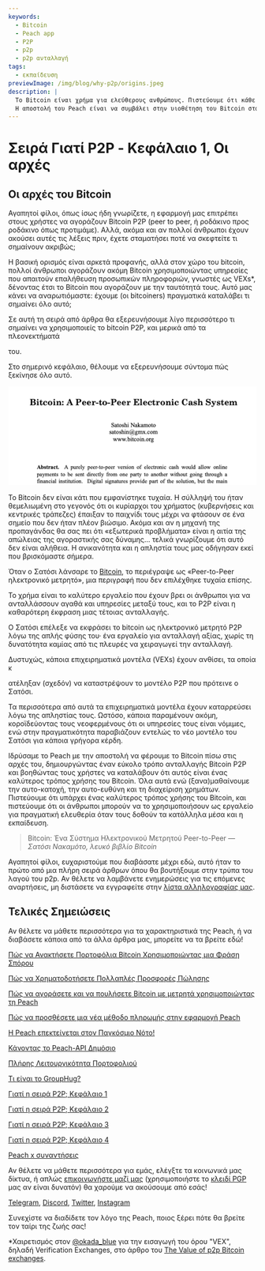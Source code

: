 ```yaml
---
keywords:
  - Bitcoin
  - Peach app
  - P2P
  - p2p
  - p2p ανταλλαγή
tags:
  - εκπαίδευση
previewImage: /img/blog/why-p2p/origins.jpeg
description: |
  Το Bitcoin είναι χρήμα για ελεύθερους ανθρώπους. Πιστεύουμε ότι κάθε ανθρώπινο ον έχει το δικαίωμα να επιλέγει με ποιο νόμισμα θα αποθηκεύει τον πλούτο του, το αποτέλεσμα της εργασίας του, τον χρόνο και την ενέργειά του.
  Η αποστολή του Peach είναι να συμβάλει στην υιοθέτηση του Bitcoin στα χέρια του λαού.
---
```


# Σειρά Γιατί P2P - Κεφάλαιο 1, Οι αρχές

## Οι αρχές του Bitcoin

Αγαπητοί φίλοι, όπως ίσως ήδη γνωρίζετε, η εφαρμογή μας επιτρέπει στους χρήστες να αγοράζουν Bitcoin P2P (peer to peer, ή ροδάκινο προς ροδάκινο όπως προτιμάμε). Αλλά, ακόμα και αν πολλοί άνθρωποι έχουν ακούσει αυτές τις λέξεις πριν, έχετε σταματήσει ποτέ να σκεφτείτε τι σημαίνουν ακριβώς;

Η βασική ορισμός είναι αρκετά προφανής, αλλά στον χώρο του bitcoin, πολλοί άνθρωποι αγοράζουν ακόμη Bitcoin χρησιμοποιώντας υπηρεσίες που απαιτούν επαλήθευση προσωπικών πληροφοριών, γνωστές ως VEXs\*, δένοντας έτσι το Bitcoin που αγοράζουν με την ταυτότητά τους. Αυτό μας κάνει να αναρωτιόμαστε: έχουμε (οι bitcoiners) πραγματικά καταλάβει τι σημαίνει όλο αυτό;

Σε αυτή τη σειρά από άρθρα θα εξερευνήσουμε λίγο περισσότερο τι σημαίνει να χρησιμοποιείς το bitcoin P2P, και μερικά από τα πλεονεκτήματά

 του.

Στο σημερινό κεφάλαιο, θέλουμε να εξερευνήσουμε σύντομα πώς ξεκίνησε όλο αυτό.

![bitcoin whitepaper](/img/blog/why-p2p/whitepaper-intro.png)

Το Bitcoin δεν είναι κάτι που εμφανίστηκε τυχαία. Η σύλληψή του ήταν θεμελιωμένη στο γεγονός ότι οι κυρίαρχοι του χρήματος (κυβερνήσεις και κεντρικές τράπεζες) έπαιξαν το παιχνίδι τους μέχρι να φτάσουν σε ένα σημείο που δεν ήταν πλέον βιώσιμο.
Ακόμα και αν η μηχανή της προπαγάνδας θα σας πει ότι «εξωτερικά προβλήματα» είναι η αιτία της απώλειας της αγοραστικής σας δύναμης… τελικά γνωρίζουμε ότι αυτό δεν είναι αλήθεια. Η ανικανότητα και η απληστία τους μας οδήγησαν εκεί που βρισκόμαστε σήμερα.

Όταν ο Σατόσι λάνσαρε το [Bitcoin](https://peachbitcoin.com/bitcoin.pdf), το περιέγραψε ως «Peer-to-Peer ηλεκτρονικό μετρητό», μια περιγραφή που δεν επιλέχθηκε τυχαία επίσης.

Το χρήμα είναι το καλύτερο εργαλείο που έχουν βρει οι άνθρωποι για να ανταλλάσσουν αγαθά και υπηρεσίες μεταξύ τους, και το P2P είναι η καθαρότερη έκφραση μιας τέτοιας ανταλλαγής.

Ο Σατόσι επέλεξε να εκφράσει το bitcoin ως ηλεκτρονικό μετρητό P2P λόγω της απλής φύσης του· ένα εργαλείο για ανταλλαγή αξίας, χωρίς τη δυνατότητα καμίας από τις πλευρές να χειραγωγεί την ανταλλαγή.

Δυστυχώς, κάποια επιχειρηματικά μοντέλα (VEXs) έχουν ανθίσει, τα οποία κ

ατέληξαν (σχεδόν) να καταστρέψουν το μοντέλο P2P που πρότεινε ο Σατόσι.

Τα περισσότερα από αυτά τα επιχειρηματικά μοντέλα έχουν καταρρεύσει λόγω της απληστίας τους. Ωστόσο, κάποια παραμένουν ακόμη, κοροϊδεύοντας τους νεοφερμένους ότι οι υπηρεσίες τους είναι νόμιμες, ενώ στην πραγματικότητα παραβιάζουν εντελώς το νέο μοντέλο του Σατόσι για κάποια γρήγορα κέρδη.

Ιδρύσαμε το Peach με την αποστολή να φέρουμε το Bitcoin πίσω στις αρχές του, δημιουργώντας έναν εύκολο τρόπο ανταλλαγής Bitcoin P2P και βοηθώντας τους χρήστες να καταλάβουν ότι αυτός είναι ένας καλύτερος τρόπος χρήσης του Bitcoin. Όλα αυτά ενώ (ξανα)μαθαίνουμε την αυτο-κατοχή, την αυτο-ευθύνη και τη διαχείριση χρημάτων.
Πιστεύουμε ότι υπάρχει ένας καλύτερος τρόπος χρήσης του Bitcoin, και πιστεύουμε ότι οι άνθρωποι μπορούν να το χρησιμοποιήσουν ως εργαλείο για πραγματική ελευθερία όταν τους δοθούν τα κατάλληλα μέσα και η εκπαίδευση.

> Bitcoin: Ένα Σύστημα Ηλεκτρονικού Μετρητού Peer-to-Peer
> <cite>— Σατόσι Νακαμότο, λευκό βιβλίο Bitcoin</cite>

Αγαπητοί φίλοι, ευχαριστούμε που διαβάσατε μέχρι εδώ, αυτό ήταν το πρώτο από μια πλήρη σειρά άρθρων όπου θα βουτήξουμε στην τρύπα του λαγού του p2p. Αν θέλετε να λαμβάνετε ενημερώσεις για τις επόμενες αναρτήσεις, μη διστάσετε να εγγραφείτε στην [λίστα αλληλογραφίας μας](https://peachbitcoin.com).

## Τελικές Σημειώσεις

Αν θέλετε να μάθετε περισσότερα για τα χαρακτηριστικά της Peach, ή να διαβάσετε κάποια από τα άλλα άρθρα μας, μπορείτε να τα βρείτε εδώ!

[Πώς να Ανακτήσετε Πορτοφόλια Bitcoin Χρησιμοποιώντας μια Φράση Σπόρου](https://peachbitcoin.com/el/blog/how-to-restore-peach-wallet/)

[Πώς να Χρηματοδοτήσετε Πολλαπλές Προσφορές Πώλησης](https://peachbitcoin.com/el/blog/funding-multiple-sell-offers/)

[Πώς να αγοράσετε και να πουλήσετε Bitcoin με μετρητά χρησιμοποιώντας τη Peach](https://peachbitcoin.com/el/blog/how-to-buy-and-sell-bitcoin-with-cash-using-peach/)

[Πώς να προσθέσετε μια νέα μέθοδο πληρωμής στην εφαρμογή Peach](https://peachbitcoin.com/el/blog/how-to-add-a-payment-method/)

[Η Peach επεκτείνεται στον Παγκόσμιο Νότο!](https://peachbitcoin.com/el/blog/peach-expands-to-the-global-south/)

[Κάνοντας το Peach-API Δημόσιο](https://peachbitcoin.com/el/blog/making-our-peach-api-public/)

[Πλήρης Λειτουργικότητα Πορτοφολιού](https://peachbitcoin.com/el/blog/full-wallet-functionality/)

[Τι είναι το GroupHug?](https://peachbitcoin.com/el/blog/group-hug/)

[Γιατί η σειρά P2P; Κεφάλαιο 1](https://peachbitcoin.com/el/blog/why-p2p-chapter-1/)

[Γιατί η σειρά P2P; Κεφάλαιο 2](https://peachbitcoin.com/el/blog/why-p2p-chapter-2/)

[Γιατί η σειρά P2P; Κεφάλαιο 3](https://peachbitcoin.com/el/blog/why-p2p-chapter-3-circular-economies/)

[Γιατί η σειρά P2P; Κεφάλαιο 4](https://peachbitcoin.com/el/blog/why-p2p-chapter-4-chains-of-trust/)

[Peach x συναντήσεις](https://peachbitcoin.com/el/blog/peach-for-meetups/)

Αν θέλετε να μάθετε περισσότερα για εμάς, ελέγξτε τα κοινωνικά μας δίκτυα, ή απλώς [επικοινωνήστε μαζί μας](mailto:hello@peachbitcoin.com) (χρησιμοποιήστε το [κλειδί PGP](https://keys.openpgp.org/vks/v1/by-fingerprint/48339A19645E2E53488E0E5479E1B270FACD1BD2) μας αν είναι δυνατόν) θα χαρούμε να ακούσουμε από εσάς!

[Telegram](https://t.me/peachtopeach), [Discord](https://discord.gg/ypeHz3SW54), [Twitter](https://twitter.com/peachbitcoin), [Instagram](https://instagram.com/peachbitcoin)

Συνεχίστε να διαδίδετε τον λόγο της Peach, ποιος ξέρει πότε θα βρείτε τον ταίρι της ζωής σας!

\*Χαιρετισμός στον [@okada_blue](https://twitter.com/okada_blue) για την εισαγωγή του όρου "VEX", δηλαδή Verification Exchanges, στο άρθρο του [The Value of p2p Bitcoin exchanges](https://bitcoinmagazine.com/culture/the-value-of-p2p-bitcoin-exchanges).

